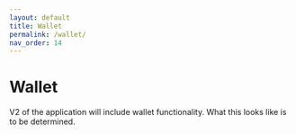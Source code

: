 ```yaml
---
layout: default
title: Wallet
permalink: /wallet/
nav_order: 14
---
```


# Wallet

V2 of the application will include wallet functionality. What this looks like is to be determined.